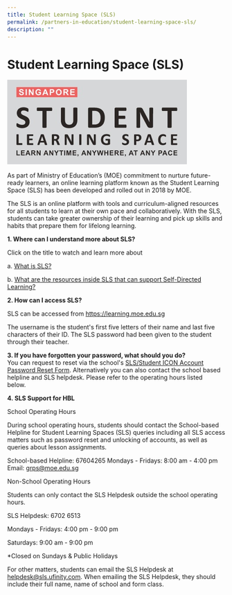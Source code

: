 ```yaml
---
title: Student Learning Space (SLS)
permalink: /partners-in-education/student-learning-space-sls/
description: ""
---
```

# Student Learning Space (SLS)

![](/images/Partners%20in%20Education/SLS.jpg)

As part of Ministry of Education’s (MOE) commitment to nurture future-ready learners, an online learning platform known as the Student Learning Space (SLS) has been developed and rolled out in 2018 by MOE.  
  
The SLS is an online platform with tools and curriculum-aligned resources for all students to learn at their own pace and collaboratively. With the SLS, students can take greater ownership of their learning and pick up skills and habits that prepare them for lifelong learning.  
  
**1\. Where can I understand more about SLS?**  
  
Click on the title to watch and learn more about  
  
a. <a href="https://www.youtube.com/watch?time_continue=80&v=F0FTP2FveSg" target="_blank">What is SLS?</a>
  
b. <a href="https://www.youtube.com/watch?v=JZhjECbHmiE&feature=youtu.be" target="_blank">What are the resources inside SLS that can support Self-Directed Learning?</a>
  
**2\. How can I access SLS?**  
  
SLS can be accessed from <a href="https://learning.moe.edu.sg" target="_blank">https://learning.moe.edu.sg</a>   
  
The username is the student's first five letters of their name and last five characters of their ID. The SLS password had been given to the student through their teacher.  
  
**3\. If you have forgotten your password, what should you do?**  
You can request to reset via the school's <a href="https://form.gov.sg/6125b8165dda700012951c3f" target="_blank">SLS/Student ICON Account Password Reset Form</a>.  Alternatively you can also contact the school based helpline and SLS helpdesk. Please refer to the operating hours listed below.  

**4. SLS Support for HBL**  
  
School Operating Hours

During school operating hours, students should contact the School-based Helpline for Student Learning Spaces (SLS) queries including all SLS access matters such as password reset and unlocking of accounts, as well as queries about lesson assignments.

School-based Helpline: 67604265 Mondays - Fridays: 8:00 am - 4:00 pm Email: grps@moe.edu.sg

Non-School Operating Hours

Students can only contact the SLS Helpdesk outside the school operating hours.  

SLS Helpdesk: 6702 6513

Mondays - Fridays: 4:00 pm - 9:00 pm

Saturdays: 9:00 am - 9:00 pm

\*Closed on Sundays & Public Holidays

For other matters, students can email the SLS Helpdesk at helpdesk@sls.ufinity.com. When emailing the SLS Helpdesk, they should include their full name, name of school and form class.